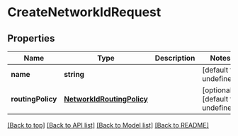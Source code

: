 # CreateNetworkIdRequest

## Properties

|Name | Type | Description | Notes|
|------------ | ------------- | ------------- | -------------|
|**name** | **string** |  | [default to undefined]|
|**routingPolicy** | [**NetworkIdRoutingPolicy**](NetworkIdRoutingPolicy.md) |  | [optional] [default to undefined]|




[[Back to top]](#) [[Back to API list]](../../README.md#documentation-for-api-endpoints) [[Back to Model list]](../../README.md#documentation-for-models) [[Back to README]](../../README.md)
